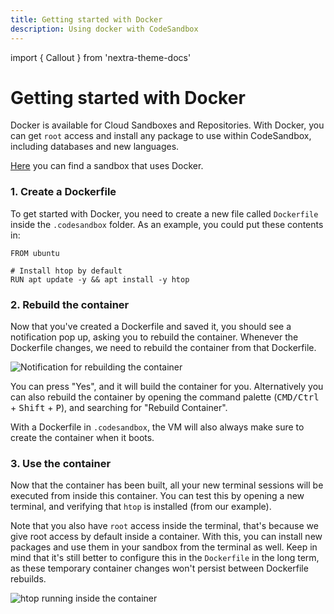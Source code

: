```yaml
---
title: Getting started with Docker
description: Using docker with CodeSandbox
---
```


import { Callout } from 'nextra-theme-docs'

# Getting started with Docker

Docker is available for Cloud Sandboxes and Repositories. With Docker, you can get `root` access and install any package to use within CodeSandbox, including databases and new languages.

[Here](https://codesandbox.io/p/sandbox/docker-example-hsd8ke) you can find a sandbox that uses Docker.

### 1. Create a Dockerfile

To get started with Docker, you need to create a new file called `Dockerfile` inside the `.codesandbox` folder. As an example, you could put these contents in:

```docker
FROM ubuntu

# Install htop by default
RUN apt update -y && apt install -y htop
```

### 2. Rebuild the container

Now that you've created a Dockerfile and saved it, you should see a notification pop up, asking you to rebuild the container. Whenever the Dockerfile changes, we need to rebuild the container from that Dockerfile.

![Notification for rebuilding the container](/docker-notification.png)

You can press "Yes", and it will build the container for you. Alternatively you can also rebuild the container by opening the command palette (<kbd>CMD/Ctrl</kbd> + <kbd>Shift</kbd> + <kbd>P</kbd>), and searching for "Rebuild Container".

With a Dockerfile in `.codesandbox`, the VM will also always make sure to create the container when it boots.

### 3. Use the container

Now that the container has been built, all your new terminal sessions will be executed from inside this container. You can test this by opening a new terminal, and verifying that `htop` is installed (from our example).

Note that you also have `root` access inside the terminal, that's because we give root access by default inside a container. With this, you can install new packages and use them in your sandbox from the terminal as well. Keep in mind that it's still better to configure this in the `Dockerfile` in the long term, as these temporary container changes won't persist between Dockerfile rebuilds.

![htop running inside the container](/docker-terminal.png)
